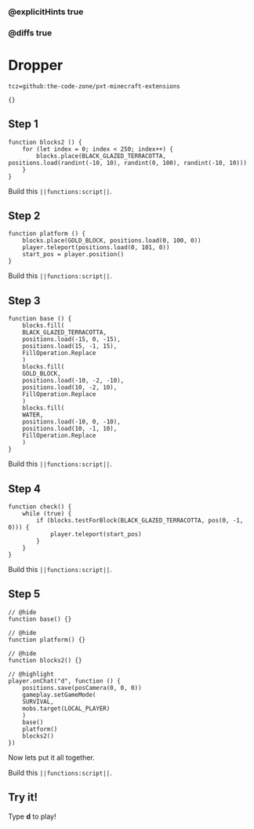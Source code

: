 ### @explicitHints true

### @diffs true

# Dropper

```package
tcz=github:the-code-zone/pxt-minecraft-extensions
```

```template
{}
```

## Step 1

```blocks
function blocks2 () {
    for (let index = 0; index < 250; index++) {
        blocks.place(BLACK_GLAZED_TERRACOTTA, positions.load(randint(-10, 10), randint(0, 100), randint(-10, 10)))
    }
}
```

Build this ``||functions:script||``.

## Step 2

```blocks
function platform () {
    blocks.place(GOLD_BLOCK, positions.load(0, 100, 0))
    player.teleport(positions.load(0, 101, 0))
    start_pos = player.position()
}
```

Build this ``||functions:script||``.

## Step 3

```blocks
function base () {
    blocks.fill(
    BLACK_GLAZED_TERRACOTTA,
    positions.load(-15, 0, -15),
    positions.load(15, -1, 15),
    FillOperation.Replace
    )
    blocks.fill(
    GOLD_BLOCK,
    positions.load(-10, -2, -10),
    positions.load(10, -2, 10),
    FillOperation.Replace
    )
    blocks.fill(
    WATER,
    positions.load(-10, 0, -10),
    positions.load(10, -1, 10),
    FillOperation.Replace
    )
}
```

Build this ``||functions:script||``.

## Step 4

```blocks
function check() {
    while (true) {
        if (blocks.testForBlock(BLACK_GLAZED_TERRACOTTA, pos(0, -1, 0))) {
            player.teleport(start_pos)
        }
    }
}
```

Build this ``||functions:script||``.

## Step 5

```blocks
// @hide
function base() {}

// @hide
function platform() {}

// @hide
function blocks2() {}

// @highlight
player.onChat("d", function () {
    positions.save(posCamera(0, 0, 0))
    gameplay.setGameMode(
    SURVIVAL,
    mobs.target(LOCAL_PLAYER)
    )
    base()
    platform()
    blocks2()
})
```

Now lets put it all together.

Build this ``||functions:script||``.

## Try it!

Type **d** to play!
